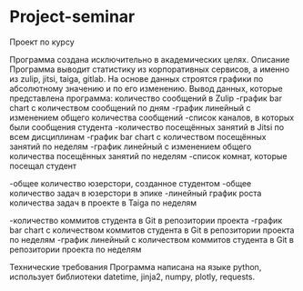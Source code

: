 # Project-seminar
Проект по курсу

Программа создана исключительно в академических целях.
Описание
Программа выводит статистику из корпоративных сервисов, а именно из zulip, jitsi, taiga, gitlab. На основе данных строятся графики по абсолютному значению и по его изменению. Вывод данных, которые представлена программа:
количество сообщений в Zulip
-график bar chart c количеством сообщений по дням
-график линейный с изменением общего количества сообщений
-список каналов, в которых были сообщения студента
-количество посещённых занятий в Jitsi по всем дисциплинам
-график bar chart c количеством посещённых занятий по неделям
-график линейный с изменением общего количества посещённых занятий по неделям
-список комнат, которые посещал студент

-общее количество юзерстори, созданное студентом
-общее количество задач в юзерстори в эпике
-линейный график роста количества задач в проекте в Taiga по неделям

-количество коммитов студента в Git в репозитории проекта
-график bar chart c количеством коммитов студента в Git в репозитории проекта по неделям
-график линейный с количеством коммитов студента в Git в репозитории проекта по неделям

Технические требования
Программа написана на языке python, использует библиотеки datetime, jinja2, numpy, plotly, requests.
